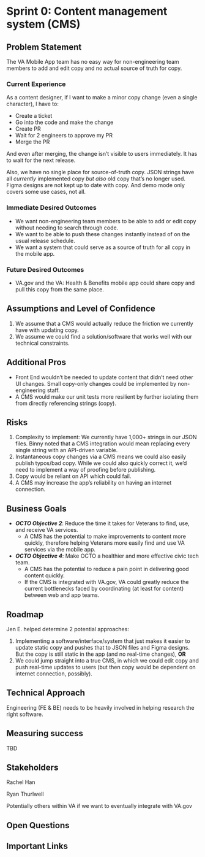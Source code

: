 <h1>Sprint 0: Content management system (CMS)</h1>


<h2>Problem Statement</h2>


The VA Mobile App team has no easy way for non-engineering team members to add and edit copy and no actual source of truth for copy.

<h3>Current Experience</h3>

As a content designer, if I want to make a minor copy change (even a single character), I have to:



* Create a ticket
* Go into the code and make the change
* Create PR
* Wait for 2 engineers to approve my PR
* Merge the PR

And even after merging, the change isn’t visible to users immediately. It has to wait for the next release.

Also, we have no single place for source-of-truth copy. JSON strings have all _currently_ implemented copy _but also_ old copy that’s no longer used. Figma designs are not kept up to date with copy. And demo mode only covers some use cases, not all.

<h3>Immediate Desired Outcomes</h3>



* We want non-engineering team members to be able to add or edit copy without needing to search through code.
* We want to be able to push these changes instantly instead of on the usual release schedule.
* We want a system that could serve as a source of truth for all copy in the mobile app.

<h3>Future Desired Outcomes</h3>



* VA.gov and the VA: Health & Benefits mobile app could share copy and pull this copy from the same place.

<h2>Assumptions and Level of Confidence</h2>




1. We assume that a CMS would actually reduce the friction we currently have with updating copy.
2. We assume we could find a solution/software that works well with our technical constraints.

<h2>Additional Pros</h2>




* Front End wouldn’t be needed to update content that didn’t need other UI changes. Small copy-only changes could be implemented by non-engineering staff.
* A CMS would make our unit tests more resilient by further isolating them from directly referencing strings (copy).

<h2>Risks</h2>




1. Complexity to implement: We currently have 1,000+ strings in our JSON files. Binny noted that a CMS integration would mean replacing every single string with an API-driven variable.
2. Instantaneous copy changes via a CMS means we could also easily publish typos/bad copy. While we could also quickly correct it, we’d need to implement a way of proofing before publishing.
3. Copy would be reliant on API which could fail.
4. A CMS may increase the app’s reliability on having an internet connection.

<h2>Business Goals</h2>




* **_OCTO Objective 2_**: Reduce the time it takes for Veterans to find, use, and receive VA services.
    * A CMS has the potential to make improvements to content more quickly, therefore helping Veterans more easily find and use VA services via the mobile app.
* **_OCTO Objective 4_**: Make OCTO a healthier and more effective civic tech team.
    * A CMS has the potential to reduce a pain point in delivering good content quickly.
    * If the CMS is integrated with VA.gov, VA could greatly reduce the current bottlenecks faced by coordinating (at least for content) between web and app teams.



<h2>Roadmap</h2>


Jen E. helped determine 2 potential approaches:



1. Implementing a software/interface/system that just makes it easier to update static copy and pushes that to JSON files and Figma designs. But the copy is still static in the app (and no real-time changes), **OR**
2. We could jump straight into a true CMS, in which we could edit copy and push real-time updates to users (but then copy would be dependent on internet connection, possibly).


<h2>Technical Approach</h2>


Engineering (FE & BE) needs to be heavily involved in helping research the right software.

<h2>Measuring success </h2>
TBD

<h2>Stakeholders</h2>


Rachel Han

Ryan Thurlwell

Potentially others within VA if we want to eventually integrate with VA.gov

<h2>Open Questions</h2>


<h2>Important Links</h2>
